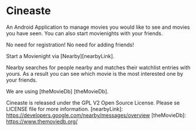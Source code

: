 Cineaste
==============

An Android Application to manage movies you would like to see and movies you have seen. 
You can also start movienights with your friends.

No need for registration!
No need for adding friends!

Start a Movienight via [Nearby][nearbyLink].

Nearby searches for people nearby and matches their watchlist entries with yours.
As a result you can see which movie is the most interested one by your friends.

We are using [theMovieDb] [theMovieDb].

Cineaste is released under the GPL V2 Open Source License. Please se LICENSE file for more information.
[nearbyLink]: https://developers.google.com/nearby/messages/overview
[theMovieDb]: https://www.themoviedb.org/
